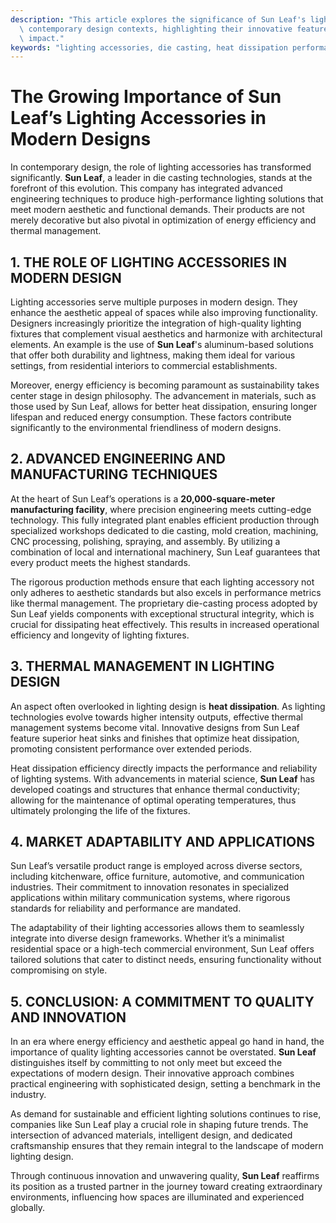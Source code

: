 ```yaml
---
description: "This article explores the significance of Sun Leaf's lighting accessories within\
  \ contemporary design contexts, highlighting their innovative features and market\
  \ impact."
keywords: "lighting accessories, die casting, heat dissipation performance, heat sink"
---
```

# The Growing Importance of Sun Leaf’s Lighting Accessories in Modern Designs

In contemporary design, the role of lighting accessories has transformed significantly. **Sun Leaf**, a leader in die casting technologies, stands at the forefront of this evolution. This company has integrated advanced engineering techniques to produce high-performance lighting solutions that meet modern aesthetic and functional demands. Their products are not merely decorative but also pivotal in optimization of energy efficiency and thermal management.

## 1. THE ROLE OF LIGHTING ACCESSORIES IN MODERN DESIGN

Lighting accessories serve multiple purposes in modern design. They enhance the aesthetic appeal of spaces while also improving functionality. Designers increasingly prioritize the integration of high-quality lighting fixtures that complement visual aesthetics and harmonize with architectural elements. An example is the use of **Sun Leaf**'s aluminum-based solutions that offer both durability and lightness, making them ideal for various settings, from residential interiors to commercial establishments.

Moreover, energy efficiency is becoming paramount as sustainability takes center stage in design philosophy. The advancement in materials, such as those used by Sun Leaf, allows for better heat dissipation, ensuring longer lifespan and reduced energy consumption. These factors contribute significantly to the environmental friendliness of modern designs.

## 2. ADVANCED ENGINEERING AND MANUFACTURING TECHNIQUES

At the heart of Sun Leaf’s operations is a **20,000-square-meter manufacturing facility**, where precision engineering meets cutting-edge technology. This fully integrated plant enables efficient production through specialized workshops dedicated to die casting, mold creation, machining, CNC processing, polishing, spraying, and assembly. By utilizing a combination of local and international machinery, Sun Leaf guarantees that every product meets the highest standards.

The rigorous production methods ensure that each lighting accessory not only adheres to aesthetic standards but also excels in performance metrics like thermal management. The proprietary die-casting process adopted by Sun Leaf yields components with exceptional structural integrity, which is crucial for dissipating heat effectively. This results in increased operational efficiency and longevity of lighting fixtures.

## 3. THERMAL MANAGEMENT IN LIGHTING DESIGN

An aspect often overlooked in lighting design is **heat dissipation**. As lighting technologies evolve towards higher intensity outputs, effective thermal management systems become vital. Innovative designs from Sun Leaf feature superior heat sinks and finishes that optimize heat dissipation, promoting consistent performance over extended periods.

Heat dissipation efficiency directly impacts the performance and reliability of lighting systems. With advancements in material science, **Sun Leaf** has developed coatings and structures that enhance thermal conductivity; allowing for the maintenance of optimal operating temperatures, thus ultimately prolonging the life of the fixtures.

## 4. MARKET ADAPTABILITY AND APPLICATIONS

Sun Leaf’s versatile product range is employed across diverse sectors, including kitchenware, office furniture, automotive, and communication industries. Their commitment to innovation resonates in specialized applications within military communication systems, where rigorous standards for reliability and performance are mandated.

The adaptability of their lighting accessories allows them to seamlessly integrate into diverse design frameworks. Whether it’s a minimalist residential space or a high-tech commercial environment, Sun Leaf offers tailored solutions that cater to distinct needs, ensuring functionality without compromising on style.

## 5. CONCLUSION: A COMMITMENT TO QUALITY AND INNOVATION

In an era where energy efficiency and aesthetic appeal go hand in hand, the importance of quality lighting accessories cannot be overstated. **Sun Leaf** distinguishes itself by committing to not only meet but exceed the expectations of modern design. Their innovative approach combines practical engineering with sophisticated design, setting a benchmark in the industry.

As demand for sustainable and efficient lighting solutions continues to rise, companies like Sun Leaf play a crucial role in shaping future trends. The intersection of advanced materials, intelligent design, and dedicated craftsmanship ensures that they remain integral to the landscape of modern lighting design.

Through continuous innovation and unwavering quality, **Sun Leaf** reaffirms its position as a trusted partner in the journey toward creating extraordinary environments, influencing how spaces are illuminated and experienced globally.
